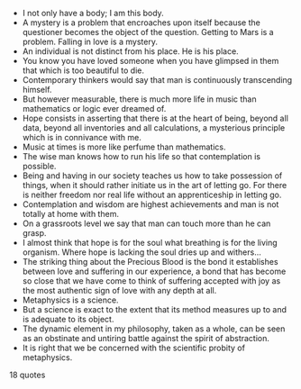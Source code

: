  - I not only have a body; I am this body.
 - A mystery is a problem that encroaches upon itself because the questioner becomes the object of the question. Getting to Mars is a problem. Falling in love is a mystery.
 - An individual is not distinct from his place. He is his place.
 - You know you have loved someone when you have glimpsed in them that which is too beautiful to die.
 - Contemporary thinkers would say that man is continuously transcending himself.
 - But however measurable, there is much more life in music than mathematics or logic ever dreamed of.
 - Hope consists in asserting that there is at the heart of being, beyond all data, beyond all inventories and all calculations, a mysterious principle which is in connivance with me.
 - Music at times is more like perfume than mathematics.
 - The wise man knows how to run his life so that contemplation is possible.
 - Being and having in our society teaches us how to take possession of things, when it should rather initiate us in the art of letting go. For there is neither freedom nor real life without an apprenticeship in letting go.
 - Contemplation and wisdom are highest achievements and man is not totally at home with them.
 - On a grassroots level we say that man can touch more than he can grasp.
 - I almost think that hope is for the soul what breathing is for the living organism. Where hope is lacking the soul dries up and withers...
 - The striking thing about the Precious Blood is the bond it establishes between love and suffering in our experience, a bond that has become so close that we have come to think of suffering accepted with joy as the most authentic sign of love with any depth at all.
 - Metaphysics is a science.
 - But a science is exact to the extent that its method measures up to and is adequate to its object.
 - The dynamic element in my philosophy, taken as a whole, can be seen as an obstinate and untiring battle against the spirit of abstraction.
 - It is right that we be concerned with the scientific probity of metaphysics.

18 quotes